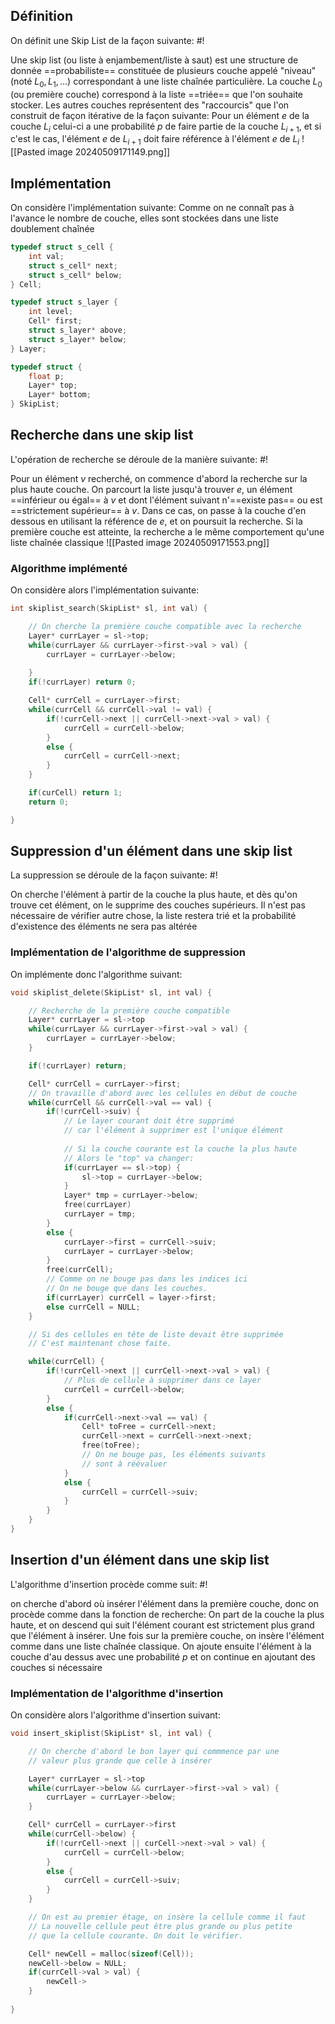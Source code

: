 ## Définition
On définit une Skip List de la façon suivante: #!

Une skip list (ou liste à enjambement/liste à saut) est une structure de donnée ==probabiliste== constituée de plusieurs couche appelé "niveau" (noté $L_0, L_1, \dots$) correspondant à une liste chaînée particulière.
La couche $L_0$ (ou première couche) correspond à la liste ==triée== que l'on souhaite stocker. Les autres couches représentent des "raccourcis" que l'on construit de façon itérative de la façon suivante:
Pour un élément $e$ de la couche $L_i$ celui-ci a une probabilité $p$ de faire partie de la couche $L_{i+1}$, et si c'est le cas, l'élément $e$ de $L_{i+1}$ doit faire référence à l'élément $e$ de $L_i$ ![[Pasted image 20240509171149.png]]

## Implémentation
On considère l'implémentation suivante:
Comme on ne connaît pas à l'avance le nombre de couche, elles sont stockées dans une liste doublement chaînée
```c
typedef struct s_cell {
	int val;
	struct s_cell* next;
	struct s_cell* below;
} Cell;

typedef struct s_layer {
	int level;
	Cell* first;
	struct s_layer* above;
	struct s_layer* below;
} Layer;

typedef struct {
	float p;
	Layer* top;
	Layer* bottom;
} SkipList;
```

## Recherche dans une skip list
L'opération de recherche se déroule de la manière suivante: #!

Pour un élément $v$ recherché, on commence d'abord la recherche sur la plus haute couche. On parcourt la liste jusqu'à trouver $e$, un élément ==inférieur ou égal== à $v$ et dont l'élément suivant n'==existe pas== ou est ==strictement supérieur== à $v$. Dans ce cas, on passe à la couche d'en dessous en utilisant la référence de $e$, et on poursuit la recherche. Si la première couche est atteinte, la recherche a le même comportement qu'une liste chaînée classique ![[Pasted image 20240509171553.png]]

### Algorithme implémenté
On considère alors l'implémentation suivante:
```c
int skiplist_search(SkipList* sl, int val) {

	// On cherche la première couche compatible avec la recherche
	Layer* currLayer = sl->top;
	while(currLayer && currLayer->first->val > val) {
		currLayer = currLayer->below;
		
	}
	if(!currLayer) return 0;

	Cell* currCell = currLayer->first;
	while(currCell && currCell->val != val) {
		if(!currCell->next || currCell->next->val > val) {
			currCell = currCell->below;
		}
		else {
			currCell = currCell->next;
		}
	}

	if(curCell) return 1;
	return 0;

}
```

## Suppression d'un élément dans une skip list
La suppression se déroule de la façon suivante: #!

On cherche l'élément à partir de la couche la plus haute, et dès qu'on trouve cet élément, on le supprime des couches supérieurs.
Il n'est pas nécessaire de vérifier autre chose, la liste restera trié et la probabilité d'existence des éléments ne sera pas altérée

### Implémentation de l'algorithme de suppression
On implémente donc l'algorithme suivant: 

```c
void skiplist_delete(SkipList* sl, int val) {

	// Recherche de la première couche compatible
	Layer* currLayer = sl->top
	while(currLayer && currLayer->first->val > val) {
		currLayer = currLayer->below;
	}

	if(!currLayer) return;

	Cell* currCell = currLayer->first;
	// On travaille d'abord avec les cellules en début de couche
	while(currCell && currCell->val == val) {
		if(!currCell->suiv) {
			// Le layer courant doit être supprimé 
			// car l'élément à supprimer est l'unique élément
			
			// Si la couche courante est la couche la plus haute
			// Alors le "top" va changer:
			if(currLayer == sl->top) {
				sl->top = currLayer->below;
			}
			Layer* tmp = currLayer->below;
			free(currLayer)
			currLayer = tmp;
		}
		else {
			currLayer->first = currCell->suiv;
			currLayer = currLayer->below;
		}
		free(currCell);	
		// Comme on ne bouge pas dans les indices ici
		// On ne bouge que dans les couches.
		if(currLayer) currCell = layer->first;
		else currCell = NULL;
	}

	// Si des cellules en tête de liste devait être supprimée
	// C'est maintenant chose faite.

	while(currCell) {
		if(!currCell->next || currCell->next->val > val) {
			// Plus de cellule à supprimer dans ce layer
			currCell = currCell->below;
		}
		else {
			if(currCell->next->val == val) {
				Cell* toFree = currCell->next;
				currCell->next = currCell->next->next;
				free(toFree);
				// On ne bouge pas, les éléments suivants
				// sont à réévaluer
			}
			else {
				currCell = currCell->suiv;
			}
		}
	}
}
```

## Insertion d'un élément dans une skip list
L'algorithme d'insertion procède comme suit: #!

on cherche d'abord où insérer l'élément dans la première couche, donc on procède comme dans la fonction de recherche: On part de la couche la plus haute, et on descend qui suit l'élément courant est strictement plus grand que l'élément à insérer.
Une fois sur la première couche, on insère l'élément comme dans une liste chaînée classique. On ajoute ensuite l'élément à la couche d'au dessus avec une probabilité $p$ et on continue en ajoutant des couches si nécessaire

### Implémentation de l'algorithme d'insertion
On considère alors l'algorithme d'insertion suivant:

```c
void insert_skiplist(SkipList* sl, int val) {

	// On cherche d'abord le bon layer qui commmence par une
	// valeur plus grande que celle à insérer

	Layer* currLayer = sl->top
	while(currLayer->below && currLayer->first->val > val) {
		currLayer = currLayer->below;
	}

	Cell* currCell = currLayer->first
	while(currCell->below) {
		if(!currCell->next || curCell->next->val > val) {
			currCell = currCell->below;
		}
		else {
			currCell = currCell->suiv;
		}
	}

	// On est au premier étage, on insère la cellule comme il faut
	// La nouvelle cellule peut être plus grande ou plus petite
	// que la cellule courante. On doit le vérifier.

	Cell* newCell = malloc(sizeof(Cell));
	newCell->below = NULL;
	if(currCell->val > val) {
		newCell->
	}
	
}
```
